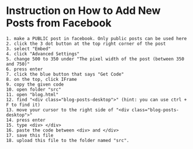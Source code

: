 # Instruction on How to Add New Posts from Facebook
	1. make a PUBLIC post in facebook. Only public posts can be used here
	2. click the 3 dot button at the top right corner of the post
	3. select "Embed"
	4. click "Advanced Settings"
	5. change 500 to 350 under "The pixel width of the post (between 350 and 750)"
	6. press enter
	7. click the blue button that says "Get Code"
	8. on the top, click IFrame
	9. copy the given code
	10. open folder "src"
	11. open "blog.html"
	12. find "<div class="blog-posts-desktop">" (hint: you can use ctrl + F to find it)
	13. move your cursor to the right side of "<div class="blog-posts-desktop">"
	14. press enter
	15. type <div> </div>
	16. paste the code between <div> and </div>
	17. save this file
	18. upload this file to the folder named "src".
